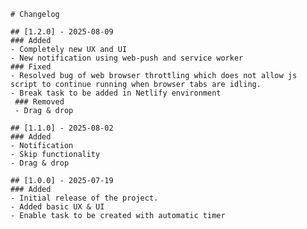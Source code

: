     # Changelog

    ## [1.2.0] - 2025-08-09
    ### Added
    - Completely new UX and UI
    - New notification using web-push and service worker
    ### Fixed
    - Resolved bug of web browser throttling which does not allow js script to continue running when browser tabs are idling.
    - Break task to be added in Netlify environment
     ### Removed
     - Drag & drop
    
    ## [1.1.0] - 2025-08-02
    ### Added
    - Notification
    - Skip functionality
    - Drag & drop
    
    ## [1.0.0] - 2025-07-19
    ### Added
    - Initial release of the project.
    - Added basic UX & UI
    - Enable task to be created with automatic timer
    

